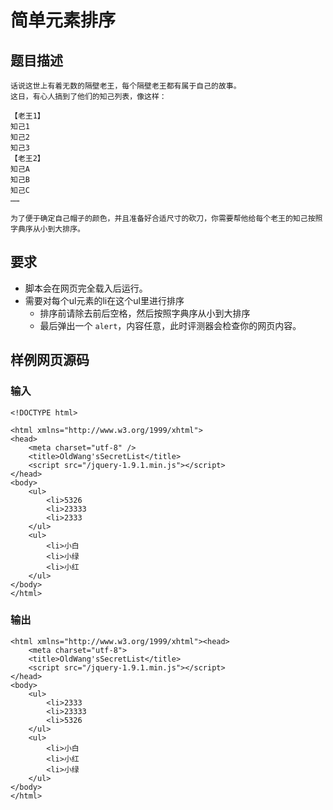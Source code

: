 ﻿# 简单元素排序

## 题目描述
```
话说这世上有着无数的隔壁老王，每个隔壁老王都有属于自己的故事。
这日，有心人搞到了他们的知己列表，像这样：

【老王1】
知己1
知己2
知己3
【老王2】
知己A
知己B
知己C
……

为了便于确定自己帽子的颜色，并且准备好合适尺寸的砍刀，你需要帮他给每个老王的知己按照字典序从小到大排序。
```

## 要求

* 脚本会在网页完全载入后运行。
* 需要对每个ul元素的li在这个ul里进行排序
  * 排序前请除去前后空格，然后按照字典序从小到大排序
  * 最后弹出一个 `alert`，内容任意，此时评测器会检查你的网页内容。
  
## 样例网页源码

### 输入
```
<!DOCTYPE html>

<html xmlns="http://www.w3.org/1999/xhtml">
<head>
	<meta charset="utf-8" />
	<title>OldWang'sSecretList</title>
	<script src="/jquery-1.9.1.min.js"></script>
</head>
<body>
	<ul>
		<li>5326
		<li>23333
		<li>2333
	</ul>
	<ul>
		<li>小白
		<li>小绿
		<li>小红
	</ul>
</body>
</html>
```

### 输出
```
<html xmlns="http://www.w3.org/1999/xhtml"><head>
	<meta charset="utf-8">
	<title>OldWang'sSecretList</title>
	<script src="/jquery-1.9.1.min.js"></script>
</head>
<body>
	<ul>
		<li>2333
		<li>23333
		<li>5326
	</ul>
	<ul>
		<li>小白
		<li>小红
		<li>小绿
	</ul>
</body>
</html>
```